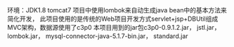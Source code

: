 环境：JDK1.8 tomcat7
项目中使用lombok来自动生成java bean中的基本方法来简化开发，
此项目使用的是传统的Web项目开发方式servlet+jsp+DBUtil组成MVC架构，数据源使用了c3p0
本项目用到的jar包c3p0-0.9.1.2.jar， jstl.jar， lombok.jar， mysql-connector-java-5.1.7-bin.jar， standard.jar
